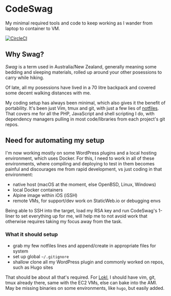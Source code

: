 # CodeSwag

My minimal required tools and code to keep working as I wander from laptop to 
 container to VM.

[![CircleCI](https://circleci.com/gh/leonstafford/codeswag.svg?style=svg)](https://circleci.com/gh/leonstafford/codeswag)

## Why Swag?

*Swag* is a term used in Australia/New Zealand, generally meaning some bedding
 and sleeping materials, rolled up around your other posessions to carry while
 hiking.

Of late, all my posessions have lived in a 70 litre backpack and covered some
 decent walking distances with me.

My coding setup has always been minimal, which also gives it the benefit of
 portability. It's been just Vim, tmux and git, with just a few lies of
 [notfiles](https://github.com/leonstafford/notfiles). That covers me for all
 the PHP, JavaScript and shell scripting I do, with dependency managers pulling
 in most code/libraries from each project's git repos.

## Need for automating my setup

I'm now working mostly on some WordPress plugins and a local hosting
  environment, which uses Docker. For this, I need to work in all of these
 environments, where compiling and deploying to test in them becomes painful
 and discourages me from rapid development, vs just coding in that environment:

 - native host (macOS at the moment, else OpenBSD, Linux, Windows)
 - local Docker containers
 - Alpine image within iOS (iSSH)
 - remote VMs, for support/dev work on StaticWeb.io or debugging envs

Being able to SSH into the target, load my RSA key and run CodeSwag's 1-liner
 to set everything up for me, will help me to not avoid work that otherwise
 requires taking my focus away from the task.

### What it should setup

 - grab my few notfiles lines and append/create in appropriate files for system
 - set up global `~/.gitignore`
 - shallow clone all my WordPress plugin and commonly worked on repos, such as
 Hugo sites

That should be about all that's required. For [Lokl](https://lokl.dev), I should
 have vim, git, tmux already there, same with the EC2 VMs, else can bake into
 the AMI. May be missing binaries on some environments, like `hugo`, but easily
 added.





